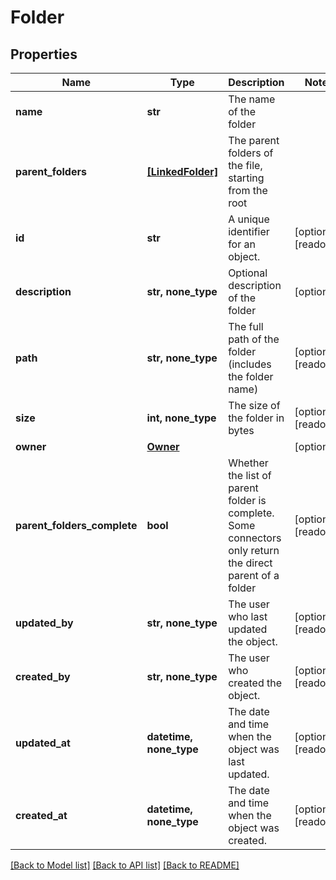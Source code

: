 # Folder


## Properties
Name | Type | Description | Notes
------------ | ------------- | ------------- | -------------
**name** | **str** | The name of the folder | 
**parent_folders** | [**[LinkedFolder]**](LinkedFolder.md) | The parent folders of the file, starting from the root | 
**id** | **str** | A unique identifier for an object. | [optional] [readonly] 
**description** | **str, none_type** | Optional description of the folder | [optional] 
**path** | **str, none_type** | The full path of the folder (includes the folder name) | [optional] [readonly] 
**size** | **int, none_type** | The size of the folder in bytes | [optional] [readonly] 
**owner** | [**Owner**](Owner.md) |  | [optional] 
**parent_folders_complete** | **bool** | Whether the list of parent folder is complete. Some connectors only return the direct parent of a folder | [optional] [readonly] 
**updated_by** | **str, none_type** | The user who last updated the object. | [optional] [readonly] 
**created_by** | **str, none_type** | The user who created the object. | [optional] [readonly] 
**updated_at** | **datetime, none_type** | The date and time when the object was last updated. | [optional] [readonly] 
**created_at** | **datetime, none_type** | The date and time when the object was created. | [optional] [readonly] 

[[Back to Model list]](../../README.md#documentation-for-models) [[Back to API list]](../../README.md#documentation-for-api-endpoints) [[Back to README]](../../README.md)


